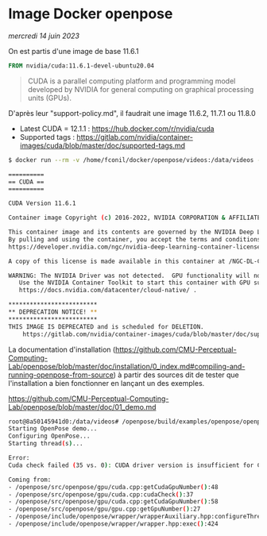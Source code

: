 # Image Docker openpose

*mercredi 14 juin 2023*

On est partis d'une image de base 11.6.1

```dockerfile
FROM nvidia/cuda:11.6.1-devel-ubuntu20.04
```

> CUDA is a parallel computing platform and programming model developed by
> NVIDIA for general computing on graphical processing units (GPUs).

D'après leur "support-policy.md", il faudrait une image 11.6.2, 11.7.1 ou 11.8.0

- Latest CUDA = 12.1.1 : https://hub.docker.com/r/nvidia/cuda
- Supported tags : https://gitlab.com/nvidia/container-images/cuda/blob/master/doc/supported-tags.md

```bash
$ docker run --rm -v /home/fconil/docker/openpose/videos:/data/videos -it openpose

==========
== CUDA ==
==========

CUDA Version 11.6.1

Container image Copyright (c) 2016-2022, NVIDIA CORPORATION & AFFILIATES. All rights reserved.

This container image and its contents are governed by the NVIDIA Deep Learning Container License.
By pulling and using the container, you accept the terms and conditions of this license:
https://developer.nvidia.com/ngc/nvidia-deep-learning-container-license

A copy of this license is made available in this container at /NGC-DL-CONTAINER-LICENSE for your convenience.

WARNING: The NVIDIA Driver was not detected.  GPU functionality will not be available.
   Use the NVIDIA Container Toolkit to start this container with GPU support; see
   https://docs.nvidia.com/datacenter/cloud-native/ .

*************************
** DEPRECATION NOTICE! **
*************************
THIS IMAGE IS DEPRECATED and is scheduled for DELETION.
    https://gitlab.com/nvidia/container-images/cuda/blob/master/doc/support-policy.md
```

La documentation d'installation (https://github.com/CMU-Perceptual-Computing-Lab/openpose/blob/master/doc/installation/0_index.md#compiling-and-running-openpose-from-source)
à partir des sources dit de tester que l'installation a bien fonctionner en
lançant un des exemples.

https://github.com/CMU-Perceptual-Computing-Lab/openpose/blob/master/doc/01_demo.md


```bash
root@8a50145941d0:/data/videos# /openpose/build/examples/openpose/openpose.bin --video /openpose/examples/media/video.avi 
Starting OpenPose demo...
Configuring OpenPose...
Starting thread(s)...

Error:
Cuda check failed (35 vs. 0): CUDA driver version is insufficient for CUDA runtime version

Coming from:
- /openpose/src/openpose/gpu/cuda.cpp:getCudaGpuNumber():48
- /openpose/src/openpose/gpu/cuda.cpp:cudaCheck():37
- /openpose/src/openpose/gpu/cuda.cpp:getCudaGpuNumber():58
- /openpose/src/openpose/gpu/gpu.cpp:getGpuNumber():27
- /openpose/include/openpose/wrapper/wrapperAuxiliary.hpp:configureThreadManager():1221
- /openpose/include/openpose/wrapper/wrapper.hpp:exec():424
```
